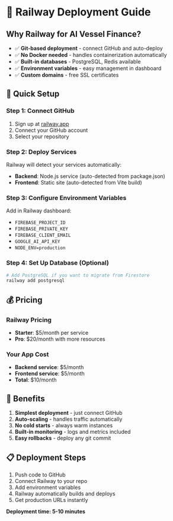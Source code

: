 # 🚂 Railway Deployment Guide

## Why Railway for AI Vessel Finance?

- ✅ **Git-based deployment** - connect GitHub and auto-deploy
- ✅ **No Docker needed** - handles containerization automatically
- ✅ **Built-in databases** - PostgreSQL, Redis available
- ✅ **Environment variables** - easy management in dashboard
- ✅ **Custom domains** - free SSL certificates

## 🚀 Quick Setup

### Step 1: Connect GitHub
1. Sign up at [railway.app](https://railway.app)
2. Connect your GitHub account
3. Select your repository

### Step 2: Deploy Services
Railway will detect your services automatically:
- **Backend**: Node.js service (auto-detected from package.json)
- **Frontend**: Static site (auto-detected from Vite build)

### Step 3: Configure Environment Variables
Add in Railway dashboard:
- `FIREBASE_PROJECT_ID`
- `FIREBASE_PRIVATE_KEY` 
- `FIREBASE_CLIENT_EMAIL`
- `GOOGLE_AI_API_KEY`
- `NODE_ENV=production`

### Step 4: Set Up Database (Optional)
```bash
# Add PostgreSQL if you want to migrate from Firestore
railway add postgresql
```

## 💰 Pricing

### Railway Pricing
- **Starter**: $5/month per service
- **Pro**: $20/month with more resources

### Your App Cost
- **Backend service**: $5/month
- **Frontend service**: $5/month  
- **Total**: $10/month

## 🎯 Benefits

1. **Simplest deployment** - just connect GitHub
2. **Auto-scaling** - handles traffic automatically
3. **No cold starts** - always warm instances
4. **Built-in monitoring** - logs and metrics included
5. **Easy rollbacks** - deploy any git commit

## 📋 Deployment Steps

1. Push code to GitHub
2. Connect Railway to your repo
3. Add environment variables
4. Railway automatically builds and deploys
5. Get production URLs instantly

**Deployment time: 5-10 minutes**